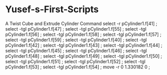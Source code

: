 # Yusef-s-First-Scripts
A Twist Cube and Extrude Cylinder Command
select -r pCylinder1.f[41] ;
select -tgl pCylinder1.f[47] ;
select -tgl pCylinder1.f[55] ;
select -tgl pCylinder1.f[56] ;
select -tgl pCylinder1.f[58] ;
select -tgl pCylinder1.f[57] ;
select -tgl pCylinder1.f[59] ;
select -tgl pCylinder1.f[40] ;
select -tgl pCylinder1.f[42] ;
select -tgl pCylinder1.f[43] ;
select -tgl pCylinder1.f[44] ;
select -tgl pCylinder1.f[45] ;
select -tgl pCylinder1.f[46] ;
select -tgl pCylinder1.f[48] ;
select -tgl pCylinder1.f[49] ;
select -tgl pCylinder1.f[50] ;
select -tgl pCylinder1.f[51] ;
select -tgl pCylinder1.f[52] ;
select -tgl pCylinder1.f[53] ;
select -tgl pCylinder1.f[54] ;
move -r 0 1.330182 0 ;
